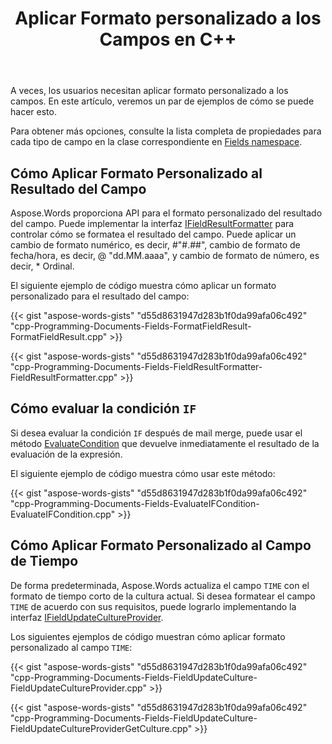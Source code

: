 ﻿---
title: Aplicar Formato personalizado a los Campos en C++
second_title: Aspose.Words para C++
articleTitle: Aplicar Formato Personalizado a los Campos
linktitle: Aplicar Formato Personalizado a los Campos
description: "Formatee y evalúe el resultado de los campos usando C++."
type: docs
weight: 40
url: /es/cpp/applying-custom-formatting-to-fields/
---

A veces, los usuarios necesitan aplicar formato personalizado a los campos. En este artículo, veremos un par de ejemplos de cómo se puede hacer esto.

Para obtener más opciones, consulte la lista completa de propiedades para cada tipo de campo en la clase correspondiente en [Fields namespace](https://reference.aspose.com/words/cpp/namespace/aspose.words.fields).

## Cómo Aplicar Formato Personalizado al Resultado del Campo

Aspose.Words proporciona API para el formato personalizado del resultado del campo. Puede implementar la interfaz [IFieldResultFormatter](https://reference.aspose.com/words/cpp/aspose.words.fields/ifieldresultformatter/) para controlar cómo se formatea el resultado del campo. Puede aplicar un cambio de formato numérico, es decir, \#"#.##", cambio de formato de fecha/hora, es decir, \@ "dd.MM.aaaa", y cambio de formato de número, es decir, \* Ordinal.

El siguiente ejemplo de código muestra cómo aplicar un formato personalizado para el resultado del campo:

{{< gist "aspose-words-gists" "d55d8631947d283b1f0da99afa06c492" "cpp-Programming-Documents-Fields-FormatFieldResult-FormatFieldResult.cpp" >}}

{{< gist "aspose-words-gists" "d55d8631947d283b1f0da99afa06c492" "cpp-Programming-Documents-Fields-FieldResultFormatter-FieldResultFormatter.cpp" >}}

## Cómo evaluar la condición `IF`

Si desea evaluar la condición `IF` después de mail merge, puede usar el método [EvaluateCondition](https://reference.aspose.com/words/cpp/aspose.words.fields/fieldif/evaluatecondition/) que devuelve inmediatamente el resultado de la evaluación de la expresión.

El siguiente ejemplo de código muestra cómo usar este método:

{{< gist "aspose-words-gists" "d55d8631947d283b1f0da99afa06c492" "cpp-Programming-Documents-Fields-EvaluateIFCondition-EvaluateIFCondition.cpp" >}}

## Cómo Aplicar Formato Personalizado al Campo de Tiempo

De forma predeterminada, Aspose.Words actualiza el campo `TIME` con el formato de tiempo corto de la cultura actual. Si desea formatear el campo `TIME` de acuerdo con sus requisitos, puede lograrlo implementando la interfaz [IFieldUpdateCultureProvider](https://reference.aspose.com/words/cpp/aspose.words.fields/ifieldupdatecultureprovider).

Los siguientes ejemplos de código muestran cómo aplicar formato personalizado al campo `TIME`:

{{< gist "aspose-words-gists" "d55d8631947d283b1f0da99afa06c492" "cpp-Programming-Documents-Fields-FieldUpdateCulture-FieldUpdateCultureProvider.cpp" >}}

{{< gist "aspose-words-gists" "d55d8631947d283b1f0da99afa06c492" "cpp-Programming-Documents-Fields-FieldUpdateCulture-FieldUpdateCultureProviderGetCulture.cpp" >}}